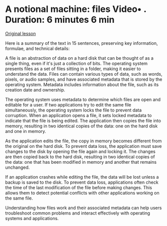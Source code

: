 # A notional machine: files Video• . Duration: 6 minutes 6 min

[Original lesson](https://www.coursera.org/learn/uol-how-computers-work/lecture/qCl7Z/a-notional-machine-files)

Here is a summary of the text in 15 sentences, preserving key information, formulae, and technical details:

A file is an abstraction of data on a hard disk that can be thought of as a single thing, even if it's just a collection of bits. The operating system presents files as a set of files sitting in a folder, making it easier to understand the data. Files can contain various types of data, such as words, pixels, or audio samples, and have associated metadata that is stored by the operating system. Metadata includes information about the file, such as its creation date and ownership.

The operating system uses metadata to determine which files are open and editable for a user. If two applications try to edit the same file simultaneously, the operating system locks the file to prevent data corruption. When an application opens a file, it sets locked metadata to indicate that the file is being edited. The application then copies the file into memory, resulting in two identical copies of the data: one on the hard disk and one in memory.

As the application edits the file, the copy in memory becomes different from the original on the hard disk. To prevent data loss, the application must save changes to the disk by opening the file again and locking it. The changes are then copied back to the hard disk, resulting in two identical copies of the data: one that has been modified in memory and another that remains unchanged.

If an application crashes while editing the file, the data will be lost unless a backup is saved to the disk. To prevent data loss, applications often check the time of the last modification of the file before making changes. This allows them to detect potential conflicts with other applications working on the same file.

Understanding how files work and their associated metadata can help users troubleshoot common problems and interact effectively with operating systems and applications.

